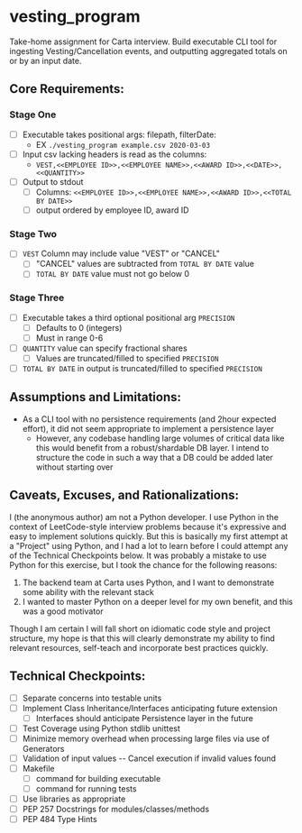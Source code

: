 # vesting_program

Take-home assignment for Carta interview. Build executable CLI tool for ingesting Vesting/Cancellation events, and outputting aggregated totals on or by an input date.

## Core Requirements:

### Stage One
- [ ] Executable takes positional args: filepath, filterDate:
  - EX `./vesting_program example.csv 2020-03-03`
- [ ] Input csv lacking headers is read as the columns:
  - `VEST,<<EMPLOYEE ID>>,<<EMPLOYEE NAME>>,<<AWARD ID>>,<<DATE>>,<<QUANTITY>>`
- [ ] Output to stdout
  - [ ] Columns: `<<EMPLOYEE ID>>,<<EMPLOYEE NAME>>,<<AWARD ID>>,<<TOTAL BY DATE>>`
  - [ ] output ordered by employee ID, award ID

### Stage Two
- [ ] `VEST` Column may include value "VEST" or "CANCEL"
  - [ ] "CANCEL" values are subtracted from `TOTAL BY DATE` value
  - [ ] `TOTAL BY DATE` value must not go below 0

### Stage Three
- [ ] Executable takes a third optional positional arg `PRECISION`
  - [ ] Defaults to 0 (integers)
  - [ ] Must in range 0-6
- [ ] `QUANTITY` value can specify fractional shares
  - [ ] Values are truncated/filled to specified `PRECISION`
- [ ] `TOTAL BY DATE` in output is truncated/filled to specified `PRECISION`

## Assumptions and Limitations:
- As a CLI tool with no persistence requirements (and 2hour expected effort), it did not seem appropriate to implement a persistence layer
  - However, any codebase handling large volumes of critical data like this would benefit from a robust/shardable DB layer. I intend to structure the code in such a way that a DB could be added later without starting over

## Caveats, Excuses, and Rationalizations:
I (the anonymous author) am not a Python developer. I use Python in the context of LeetCode-style interview problems because it's expressive and easy to implement solutions quickly. But this is basically my first attempt at a "Project" using Python, and I had a lot to learn before I could attempt any of the Technical Checkpoints below. It was probably a mistake to use Python for this exercise, but I took the chance for the following reasons:

1. The backend team at Carta uses Python, and I want to demonstrate some ability with the relevant stack
1. I wanted to master Python on a deeper level for my own benefit, and this was a good motivator

Though I am certain I will fall short on idiomatic code style and project structure, my hope is that this will clearly demonstrate my ability to find relevant resources, self-teach and incorporate best practices quickly.

## Technical Checkpoints:
- [ ] Separate concerns into testable units
- [ ] Implement Class Inheritance/Interfaces anticipating future extension
  - [ ] Interfaces should anticipate Persistence layer in the future
- [ ] Test Coverage using Python stdlib unittest
- [ ] Minimize memory overhead when processing large files via use of Generators
- [ ] Validation of input values -- Cancel execution if invalid values found
- [ ] Makefile 
  - [ ] command for building executable
  - [ ] command for running tests
- [ ] Use libraries as appropriate
- [ ] PEP 257 Docstrings for modules/classes/methods
- [ ] PEP 484 Type Hints

